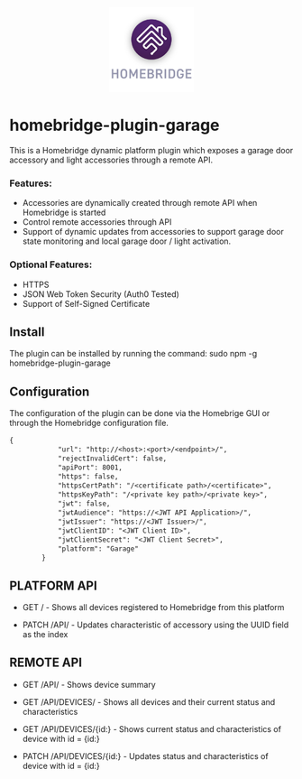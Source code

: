 
<p align="center">

<img src="https://github.com/homebridge/branding/raw/master/logos/homebridge-wordmark-logo-vertical.png" width="150">

</p>


# homebridge-plugin-garage

This is a Homebridge dynamic platform plugin which exposes a garage door accessory and light accessories through a remote API.  

### Features:

* Accessories are dynamically created through remote API when Homebridge is started
* Control remote accessories through API
* Support of dynamic updates from accessories to support garage door state monitoring and local garage door / light activation.


### Optional Features:

* HTTPS
* JSON Web Token Security (Auth0 Tested)
* Support of Self-Signed Certificate


## Install

The plugin can be installed by running the command:  sudo npm -g homebridge-plugin-garage


## Configuration

The configuration of the plugin can be done via the Homebrige GUI or through the Homebridge configuration file.

```
{
            "url": "http://<host>:<port>/<endpoint>/",
            "rejectInvalidCert": false,
            "apiPort": 8001,
            "https": false,
            "httpsCertPath": "/<certificate path>/<certificate>",
            "httpsKeyPath": "/<private key path>/<private key>",
            "jwt": false,
            "jwtAudience": "https://<JWT API Application>/",
            "jwtIssuer": "https://<JWT Issuer>/",
            "jwtClientID": "<JWT Client ID>",
            "jwtClientSecret": "<JWT Client Secret>",
            "platform": "Garage"
        }

```
## PLATFORM API

* GET / - Shows all devices registered to Homebridge from this platform

* PATCH /API/ - Updates characteristic of accessory using the UUID field as the index


## REMOTE API

* GET /API/ - Shows device summary
* GET /API/DEVICES/ - Shows all devices and their current status and characteristics
* GET /API/DEVICES/{id:} - Shows current status and characteristics of device with id = {id:}

* PATCH /API/DEVICES/{id:} - Updates status and characteristics of device with id = {id:}



